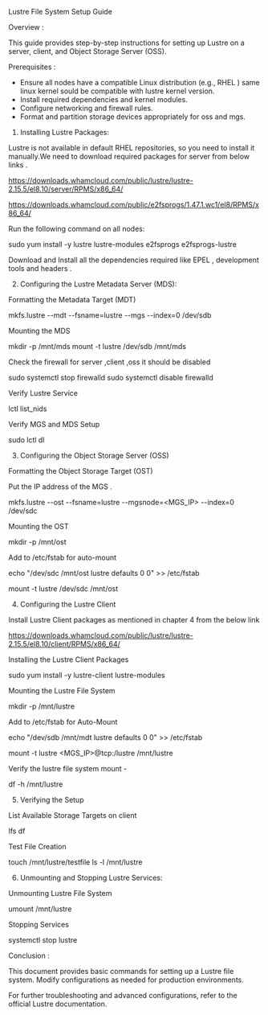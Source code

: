 Lustre File System Setup Guide

Overview :
 
This guide provides step-by-step instructions for setting up Lustre on a server, client, and Object Storage Server (OSS).

Prerequisites :
- Ensure all nodes have a compatible Linux distribution (e.g., RHEL ) same linux kernel sould be compatible with lustre kernel version.
- Install required dependencies and kernel modules.
- Configure networking and firewall rules.
- Format and partition storage devices appropriately for oss and mgs.

1. Installing Lustre Packages:
 
Lustre is not available in default RHEL repositories, so you need to install it manually.We need to download required packages for server from below links .

https://downloads.whamcloud.com/public/lustre/lustre-2.15.5/el8.10/server/RPMS/x86_64/  

https://downloads.whamcloud.com/public/e2fsprogs/1.47.1.wc1/el8/RPMS/x86_64/ 

Run the following command on all nodes:

sudo yum install -y lustre lustre-modules e2fsprogs e2fsprogs-lustre

Download and Install all the dependencies required like EPEL , development tools and headers .

2. Configuring the Lustre Metadata Server (MDS):
 
Formatting the Metadata Target (MDT)

mkfs.lustre --mdt --fsname=lustre --mgs --index=0 /dev/sdb

Mounting the MDS

mkdir -p /mnt/mds
mount -t lustre /dev/sdb /mnt/mds

Check the firewall for server ,client ,oss it should be disabled 

sudo systemctl stop firewalld
sudo systemctl disable firewalld

Verify Lustre Service

lctl list_nids

Verify MGS and MDS Setup

sudo lctl dl

3. Configuring the Object Storage Server (OSS)

 Formatting the Object Storage Target (OST)
 
 Put the IP address of the MGS .

mkfs.lustre --ost --fsname=lustre --mgsnode=<MGS_IP> --index=0 /dev/sdc

 Mounting the OST
 
 mkdir -p /mnt/ost
 
Add to /etc/fstab for auto-mount

echo "/dev/sdc /mnt/ost lustre defaults 0 0" >> /etc/fstab 

mount -t lustre /dev/sdc /mnt/ost

4. Configuring the Lustre Client

Install Lustre Client packages as mentioned in chapter 4 from the below link 

https://downloads.whamcloud.com/public/lustre/lustre-2.15.5/el8.10/client/RPMS/x86_64/  

Installing the Lustre Client Packages
 
sudo yum install -y lustre-client lustre-modules

Mounting the Lustre File System

mkdir -p /mnt/lustre

Add to /etc/fstab for Auto-Mount

echo "/dev/sdb /mnt/mdt lustre defaults 0 0" >> /etc/fstab

mount -t lustre <MGS_IP>@tcp:/lustre /mnt/lustre

Verify the lustre file system mount -

df -h /mnt/lustre

5. Verifying the Setup

List Available Storage Targets on client 

lfs df

Test File Creation

touch /mnt/lustre/testfile
ls -l /mnt/lustre

6. Unmounting and Stopping Lustre Services:

Unmounting Lustre File System

umount /mnt/lustre

Stopping Services

systemctl stop lustre

Conclusion :
 
This document provides basic commands for setting up a Lustre file system. Modify configurations as needed for production environments.

For further troubleshooting and advanced configurations, refer to the official Lustre documentation.


